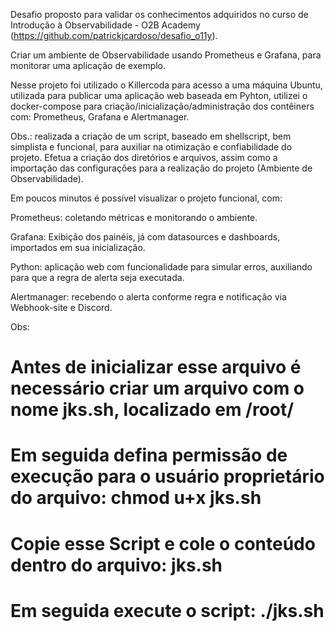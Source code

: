 Desafio proposto para validar os conhecimentos adquiridos no curso de Introdução à Observabilidade - O2B Academy 
(https://github.com/patrickjcardoso/desafio_o11y).


Criar um ambiente de Observabilidade usando Prometheus e Grafana, para monitorar uma aplicação de exemplo.

Nesse projeto foi utilizado o Killercoda para acesso a uma máquina Ubuntu, utilizada para publicar uma aplicação web baseada em Pyhton, utilizei o docker-compose para criação/inicialização/administração dos contêiners com: Prometheus, Grafana e Alertmanager.

Obs.: realizada a criação de um script, baseado em shellscript, bem simplista e funcional, para auxiliar na otimização e confiabilidade do projeto. Efetua a criação dos diretórios e arquivos, assim como a importação das configurações para a realização do projeto (Ambiente de Observabilidade).

Em poucos minutos é possível visualizar o projeto funcional, com:

Prometheus: coletando métricas e monitorando o ambiente.


Grafana: Exibição dos painéis, já com datasources e dashboards,  importados em sua inicialização.


Python: aplicação web com funcionalidade para simular erros, auxiliando para que a regra de alerta seja executada. 


Alertmanager: recebendo o alerta conforme regra e notificação via Webhook-site e Discord.



Obs: 
# Antes de inicializar esse arquivo é necessário criar um arquivo com o nome jks.sh, localizado em /root/

# Em seguida defina permissão de execução para o usuário proprietário do arquivo: chmod u+x jks.sh

# Copie esse Script e cole o conteúdo dentro do arquivo: jks.sh

# Em seguida execute o script: ./jks.sh
